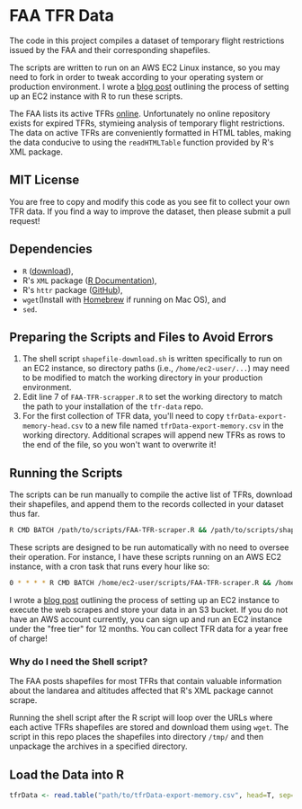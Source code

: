 # FAA TFR Data
The code in this project compiles a dataset of temporary flight restrictions issued by the FAA and their corresponding shapefiles.

The scripts are written to run on an AWS EC2 Linux instance, so you may need to fork in order to tweak according to your operating system or production environment. I wrote a [blog post](http://www.michaelkotro.us/posts/web-scraping-with-r-amazon-web-services-7eb5e27) outlining the process of setting up an EC2 instance with R to run these scripts.

The FAA lists its active TFRs [online](http://tfr.faa.gov/tfr2/list.jsp). Unfortunately no online repository exists for expired TFRs, stymieing analysis of temporary flight restrictions. The data on active TFRs are conveniently formatted in HTML tables, making the data conducive to using the `readHTMLTable` function provided by R's XML package.

## MIT License
You are free to copy and modify this code as you see fit to collect your own TFR data. If you find a way to improve the dataset, then please submit a pull request!

## Dependencies
* `R` ([download](https://cran.r-project.org/)),
* R's `XML` package ([R Documentation](https://cran.r-project.org/package=XML)),
* R's `httr` package ([GitHub](https://github.com/r-lib/httr)),
* `wget`(Install with [Homebrew](http://formulae.brew.sh/formula/wget) if running on Mac OS), and
* `sed`.

## Preparing the Scripts and Files to Avoid Errors
1. The shell script `shapefile-download.sh` is written specifically to run on an EC2 instance, so directory paths (i.e., `/home/ec2-user/...`) may need to be modified to match the working directory in your production environment.
2. Edit line 7 of `FAA-TFR-scrapper.R` to set the working directory to match the path to your installation of the `tfr-data` repo.
3. For the first collection of TFR data, you'll need to copy `tfrData-export-memory-head.csv` to a new file named `tfrData-export-memory.csv` in the working directory. Additional scrapes will append new TFRs as rows to the end of the file, so you won't want to overwrite it!

## Running the Scripts
The scripts can be run manually to compile the active list of TFRs, download their shapefiles, and append them to the records collected in your dataset thus far.

```bash
R CMD BATCH /path/to/scripts/FAA-TFR-scraper.R && /path/to/scripts/shapefile-download.sh
```

These scripts are designed to be run automatically with no need to oversee their operation. For instance, I have these scripts running on an AWS EC2 instance, with a cron task that runs every hour like so:

```bash
0 * * * * R CMD BATCH /home/ec2-user/scripts/FAA-TFR-scraper.R && /home/ec2-user/scripts/shapefile-download.sh
```

I wrote a [blog post](http://www.michaelkotro.us/posts/web-scraping-with-r-amazon-web-services-7eb5e27) outlining the process of setting up an EC2 instance to execute the web scrapes and store your data in an S3 bucket. If you do not have an AWS account currently, you can sign up and run an EC2 instance under the "free tier" for 12 months. You can collect TFR data for a year free of charge!

### Why do I need the Shell script?
The FAA posts shapefiles for most TFRs that contain valuable information about the landarea and altitudes affected that R's XML package cannot scrape.

Running the shell script after the R script will loop over the URLs where each active TFRs shapefiles are stored and download them using `wget`. The script in this repo places the shapefiles into directory `/tmp/` and then unpackage the archives in a specified directory.

## Load the Data into R
```r
tfrData <- read.table("path/to/tfrData-export-memory.csv", head=T, sep=",", na.strings = "")
```